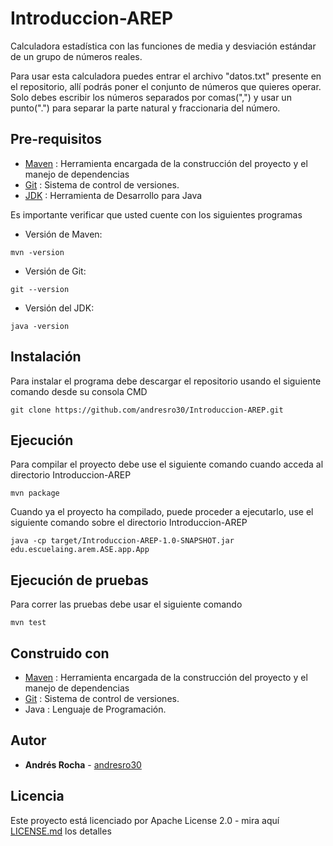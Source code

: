 # Introduccion-AREP
Calculadora estadística con las funciones de media y desviación estándar de un grupo de números reales. 

Para usar esta calculadora puedes entrar el archivo "datos.txt" presente en el repositorio, allí podrás poner el conjunto de números que quieres operar. Solo debes escribir los números separados por comas(",") y usar un punto(".") para separar la parte natural y fraccionaria del número.

## Pre-requisitos
* [Maven](https://maven.apache.org/) : Herramienta encargada de la construcción del proyecto y el manejo de dependencias
* [Git](https://git-scm.com/) : Sistema de control de versiones.
* [JDK](https://www.oracle.com/technetwork/es/java/javase/downloads/index.html) : Herramienta de Desarrollo para Java 

Es importante verificar que usted cuente con los siguientes programas 
* Versión de Maven:
```
mvn -version
```
* Versión de Git:
```
git --version
```
* Versión del JDK:
```
java -version
```


## Instalación
Para instalar el programa debe descargar el repositorio usando el siguiente comando desde su consola CMD
```
git clone https://github.com/andresro30/Introduccion-AREP.git
```
## Ejecución
Para compilar el proyecto debe use el siguiente comando cuando acceda al directorio Introduccion-AREP
```
mvn package
```
Cuando ya el proyecto ha compilado, puede proceder a ejecutarlo, use el siguiente comando sobre el directorio Introduccion-AREP
```
java -cp target/Introduccion-AREP-1.0-SNAPSHOT.jar edu.escuelaing.arem.ASE.app.App
```
## Ejecución de pruebas
Para correr las pruebas debe usar el siguiente comando
```
mvn test
```
## Construido con
* [Maven](https://maven.apache.org/) : Herramienta encargada de la construcción del proyecto y el manejo de dependencias
* [Git](https://git-scm.com/) : Sistema de control de versiones.
* Java : Lenguaje de Programación.
## Autor
* **Andrés Rocha** - [andresro30](https://github.com/andresro30)

## Licencia 
Este proyecto está licenciado por Apache License 2.0 - mira aquí [LICENSE.md](LICENSE.txt) los detalles
